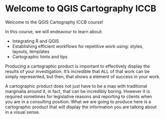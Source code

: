 # Welcome to QGIS Cartography ICCB


Welcome to the QGIS Cartography ICCB course!

In this course, we will endeavour to learn about:
- Integrating R and QGIS
- Establishing efficient workflows for repetitive work using: styles, layouts, templates
- Cartographic hints and tips

Producing a cartographic product is important to effectively display the results of your investigation. It’s incredible that ALL of that work can be simply represented, but then, that shows a element of success in your work.

A cartographic product does not just have to be a map with traditional marginalia around it, in fact, that can be incredibly boring. However it is required sometimes for legislative reasons and reporting to clients when you are in a consulting position. What we are going to produce here is a cartographic product that will display the information you are talking about in a visual sense. 

